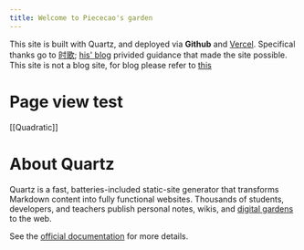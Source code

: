 ```yaml
---
title: Welcome to Piececao's garden
---
```

This site is built with Quartz, and deployed via **Github** and [Vercel](https://vercel.com). Specifical thanks go to [时歌](https://www.lapis.cafe/); [his' blog](https://www.lapis.cafe/posts/technicaltutorials/obsidian-quartz-4/) privided guidance that made the site possible.
This site is not a blog site, for blog please refer to [this](https://blog.piececao.top)
# Page view test
[[Quadratic]]
# About Quartz
Quartz is a fast, batteries-included static-site generator that transforms Markdown content into fully functional websites. Thousands of students, developers, and teachers publish personal notes, wikis, and [digital gardens](https://jzhao.xyz/posts/networked-thought) to the web.

See the [official documentation](https://quartz.jzhao.xyz/) for more details.
